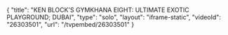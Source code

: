 {
    "title": "KEN BLOCK'S GYMKHANA EIGHT: ULTIMATE EXOTIC PLAYGROUND; DUBAI",
    "type": "solo",
    "layout": "iframe-static",
    "videoId": "26303501",
    "url": "\/tvpembed\/26303501"
}